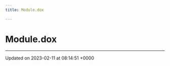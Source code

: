 ```yaml
---
title: Module.dox

---
```


# Module.dox








-------------------------------

Updated on 2023-02-11 at 08:14:51 +0000
